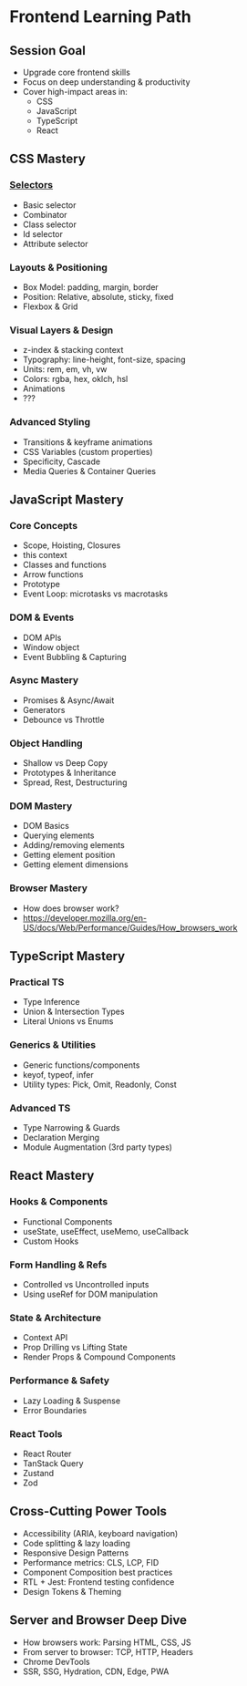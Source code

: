 # Frontend Learning Path

## Session Goal

- Upgrade core frontend skills
- Focus on deep understanding & productivity
- Cover high-impact areas in:
  - CSS
  - JavaScript
  - TypeScript
  - React

## CSS Mastery

### [Selectors](/sessions/s04_css_selectors/README.md)

- Basic selector
- Combinator
- Class selector
- Id selector
- Attribute selector

### Layouts & Positioning

- Box Model: padding, margin, border
- Position: Relative, absolute, sticky, fixed
- Flexbox & Grid

### Visual Layers & Design

- z-index & stacking context
- Typography: line-height, font-size, spacing
- Units: rem, em, vh, vw
- Colors: rgba, hex, oklch, hsl
- Animations
- ???

### Advanced Styling

- Transitions & keyframe animations
- CSS Variables (custom properties)
- Specificity, Cascade
- Media Queries & Container Queries

## JavaScript Mastery

### Core Concepts

- Scope, Hoisting, Closures
- this context
- Classes and functions
- Arrow functions
- Prototype
- Event Loop: microtasks vs macrotasks

### DOM & Events

- DOM APIs
- Window object
- Event Bubbling & Capturing

### Async Mastery

- Promises & Async/Await
- Generators
- Debounce vs Throttle

### Object Handling

- Shallow vs Deep Copy
- Prototypes & Inheritance
- Spread, Rest, Destructuring

### DOM Mastery

- DOM Basics
- Querying elements
- Adding/removing elements
- Getting element position
- Getting element dimensions

### Browser Mastery

- How does browser work?
- <https://developer.mozilla.org/en-US/docs/Web/Performance/Guides/How_browsers_work>

## TypeScript Mastery

### Practical TS

- Type Inference
- Union & Intersection Types
- Literal Unions vs Enums

### Generics & Utilities

- Generic functions/components
- keyof, typeof, infer
- Utility types: Pick, Omit, Readonly, Const

### Advanced TS

- Type Narrowing & Guards
- Declaration Merging
- Module Augmentation (3rd party types)

## React Mastery

### Hooks & Components

- Functional Components
- useState, useEffect, useMemo, useCallback
- Custom Hooks

### Form Handling & Refs

- Controlled vs Uncontrolled inputs
- Using useRef for DOM manipulation

### State & Architecture

- Context API
- Prop Drilling vs Lifting State
- Render Props & Compound Components

### Performance & Safety

- Lazy Loading & Suspense
- Error Boundaries

### React Tools

- React Router
- TanStack Query
- Zustand
- Zod

## Cross-Cutting Power Tools

- Accessibility (ARIA, keyboard navigation)
- Code splitting & lazy loading
- Responsive Design Patterns
- Performance metrics: CLS, LCP, FID
- Component Composition best practices
- RTL + Jest: Frontend testing confidence
- Design Tokens & Theming

## Server and Browser Deep Dive

- How browsers work: Parsing HTML, CSS, JS
- From server to browser: TCP, HTTP, Headers
- Chrome DevTools
- SSR, SSG, Hydration, CDN, Edge, PWA

